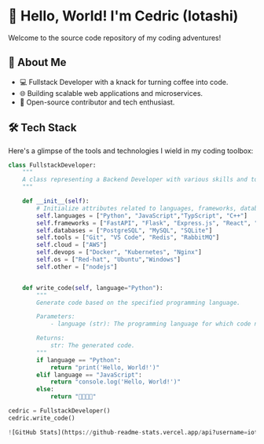 # 👋 Hello, World! I'm Cedric (Iotashi)

Welcome to the source code repository of my coding adventures!

## 🚀 About Me

- 💻 Fullstack Developer with a knack for turning coffee into code.
- 🌐 Building scalable web applications and microservices.
- 🚀 Open-source contributor and tech enthusiast.

## 🛠️ Tech Stack


Here's a glimpse of the tools and technologies I wield in my coding toolbox:

```python
class FullstackDeveloper:
    """
    A class representing a Backend Developer with various skills and tools.
    """

    def __init__(self):
        # Initialize attributes related to languages, frameworks, databases, and tools etc...
        self.languages = ["Python", "JavaScript","TypScript", "C++"]
        self.frameworks = ["FastAPI", "Flask", "Express.js", "React", "Angular", "Bootstrap"]
        self.databases = ["PostgreSQL", "MySQL", "SQLite"]
        self.tools = ["Git", "VS Code", "Redis", "RabbitMQ"]
        self.cloud = ["AWS"]
        self.devops = ["Docker", "Kubernetes", "Nginx"]
        self.os = ["Red-hat", "Ubuntu","Windows"]
        self.other = ["nodejs"]


    def write_code(self, language="Python"):
        """
        Generate code based on the specified programming language.

        Parameters:
            - language (str): The programming language for which code needs to be generated.

        Returns:
            str: The generated code.
        """
        if language == "Python":
            return "print('Hello, World!')"
        elif language == "JavaScript":
            return "console.log('Hello, World!')"
        else:
            return "🤔🤔🤔🤔"

cedric = FullstackDeveloper()
cedric.write_code()

![GitHub Stats](https://github-readme-stats.vercel.app/api?username=iotashi&theme=gruvbox)

